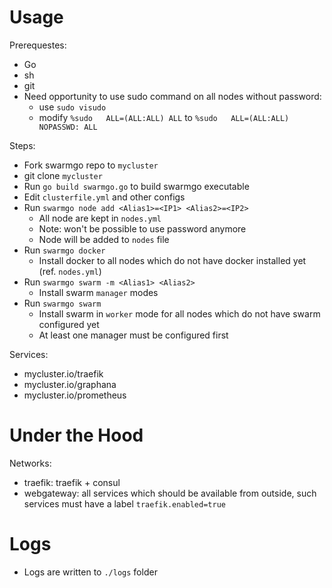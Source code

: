# Usage

Prerequestes:

- Go
- sh
- git
- Need opportunity to use sudo command on all nodes without password:
  - use `sudo visudo`
  - modify `%sudo   ALL=(ALL:ALL) ALL` to `%sudo   ALL=(ALL:ALL) NOPASSWD: ALL`

Steps:

- Fork swarmgo repo to `mycluster`
- git clone `mycluster`
- Run `go build swarmgo.go` to build swarmgo executable
- Edit `clusterfile.yml` and other configs
- Run `swarmgo node add <Alias1>=<IP1> <Alias2>=<IP2>`
  - All node are kept in `nodes.yml`
  - Note: won't be possible to use password anymore
  - Node will be added to `nodes` file
- Run `swarmgo docker`
  - Install docker to all nodes which do not have docker installed yet (ref. `nodes.yml`)
- Run `swarmgo swarm -m <Alias1> <Alias2>`
  - Install swarm `manager` modes
- Run `swarmgo swarm`
  - Install swarm in `worker` mode for all nodes which do not have swarm configured yet
  - At least one manager must be configured first


Services:
- mycluster.io/traefik
- mycluster.io/graphana
- mycluster.io/prometheus

# Under the Hood

Networks:
- traefik: traefik + consul
- webgateway: all services which should be available from outside, such services must have a label `traefik.enabled=true`

# Logs

- Logs are written to `./logs` folder

 